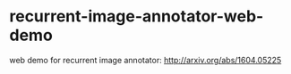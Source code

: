 # recurrent-image-annotator-web-demo
web demo for recurrent image annotator: http://arxiv.org/abs/1604.05225
